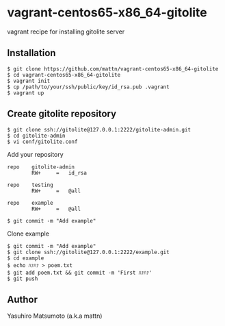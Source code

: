 # vagrant-centos65-x86_64-gitolite

vagrant recipe for installing gitolite server

## Installation

	$ git clone https://github.com/mattn/vagrant-centos65-x86_64-gitolite
    $ cd vagrant-centos65-x86_64-gitolite
    $ vagrant init
    $ cp /path/to/your/ssh/public/key/id_rsa.pub .vagrant
    $ vagrant up

## Create gitolite repository

    $ git clone ssh://gitolite@127.0.0.1:2222/gitolite-admin.git 
    $ cd gitolite-admin
    $ vi conf/gitolite.conf

Add your repository

    repo    gitolite-admin
            RW+     =   id_rsa
    
    repo    testing
            RW+     =   @all
    
    repo    example
            RW+     =   @all

    $ git commit -m "Add example"

Clone example

    $ git commit -m "Add example"
    $ git clone ssh://gitolite@127.0.0.1:2222/example.git
    $ cd example
    $ echo ﾊｧﾊｧ > poem.txt
    $ git add poem.txt && git commit -m 'First ﾊｧﾊｧ'
    $ git push

## Author

Yasuhiro Matsumoto (a.k.a mattn)
